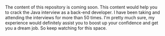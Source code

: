 The content of this repository is coming soon. This content would help you to crack the Java interview as a back-end developer. I have been taking and attending the interviews for more than 50 times. I'm pretty much sure, my experience would definitely assist you to boost up your confidence and get you a dream job. So keep watching for this space.
